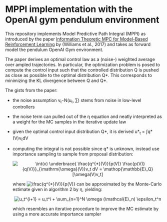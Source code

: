 # MPPI implementation with the OpenAI gym pendulum environment
This repository implements Model Predictive Path Integral (MPPI) as introduced by the paper 
[Information Theoretic MPC for Model-Based Reinforcement Learning](https://ieeexplore.ieee.org/document/7989202/) by 
(Williams et al., 2017) and takes as forward model the pendulum OpenAI Gym environment.

The paper derives an optimal control law as a (noise-) weighted average over ampled trajectories. In particular, 
the optimization problem is posed to compute the control input such that the controlled distribution Q is pushed as close as possible to the optimal distribution Q*. This corresponds to minimizing the KL divergence between Q and Q*.

The gists from the paper:
- the noise assumption v<sub>t</sub> &#820; N(u<sub>t</sub>, &sum;) stems from noise in low-level controllers
- the noise term can pulled out of the &eta; equation and neatly interpreted as a weight for the MC samples in the iterative update law
- given the optimal control input distribution Q*, it is derived u*<sub>t</sub> = &#8747;q*(V)v<sub>t</sub>dV
- computing the integral is not possible since q* is unknown, instead use importance sampling to sample from proposal distribution: 
  
  <p align="center">
  <img src="https://latex.codecogs.com/svg.latex?\int(v)&space;\underbrace{&space;\frac{q^{*}(V)}{p(V)}&space;\frac{p(V)}{q(V)}}_{\mathrm{\omega}(V)}v_t&space;dV&space;=&space;\mathop{\mathbb{E}_Q}&space;[\omega(V)v_t]" title="\int(v) \underbrace{ \frac{q^{*}(V)}{p(V)} \frac{p(V)}{q(V)}}_{\mathrm{\omega}(V)}v_t dV = \mathop{\mathbb{E}_Q} [\omega(V)v_t]" />
  </p>
  
  where <img src="https://latex.codecogs.com/svg.latex?\frac{q^{*}(V)}{p(V)}" title="\frac{q^{*}(V)}{p(V)}" /> can be approximated by the Monte-Carlo estimate given in algorithm 2 by &eta;, yielding:
    <p align="center">
  <img src="https://latex.codecogs.com/svg.latex?u_t^{i&plus;1}&space;=&space;u_t^i&space;&plus;&space;\sum_{n=1}^N&space;\omega&space;(\mathcal{E}_n)&space;\epsilon_t^n" title="u_t^{i+1} = u_t^i + \sum_{n=1}^N \omega (\mathcal{E}_n) \epsilon_t^n" />
    </p>
  which resembles an iterative procedure to improve the MC estimate by using a more accurate importance sampler
  

